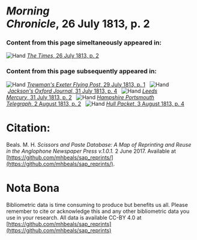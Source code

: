 # *Morning Chronicle*, 26 July 1813, p. 2  
  
### Content from this page simeltaneously appeared in:  
![Hand](http://scissorsandpaste.net/wp-content/uploads/2017/06/smallhandpointer.png) [*The Times*, 26 July 1813, p. 2](https://mhbeals.github.io/sap_html/The-Times/The-Times-26-July-1813-p-2)  
  
### Content from this page subsequently appeared in:  
![Hand](http://scissorsandpaste.net/wp-content/uploads/2017/06/smallhandpointer.png) [*Trewman's Exeter Flying Post*, 29 July 1813, p. 1](https://mhbeals.github.io/sap_html/Trewman's-Exeter-Flying-Post/Trewman's-Exeter-Flying-Post-29-July-1813-p-1)  
![Hand](http://scissorsandpaste.net/wp-content/uploads/2017/06/smallhandpointer.png) [*Jackson's Oxford Journal*, 31 July 1813, p. 4](https://mhbeals.github.io/sap_html/Jackson's-Oxford-Journal/Jackson's-Oxford-Journal-31-July-1813-p-4)  
![Hand](http://scissorsandpaste.net/wp-content/uploads/2017/06/smallhandpointer.png) [*Leeds Mercury*, 31 July 1813, p. 2](https://mhbeals.github.io/sap_html/Leeds-Mercury/Leeds-Mercury-31-July-1813-p-2)  
![Hand](http://scissorsandpaste.net/wp-content/uploads/2017/06/smallhandpointer.png) [*Hampshire Portsmouth Telegraph*, 2 August 1813, p. 2](https://mhbeals.github.io/sap_html/Hampshire-Portsmouth-Telegraph/Hampshire-Portsmouth-Telegraph-2-August-1813-p-2)  
![Hand](http://scissorsandpaste.net/wp-content/uploads/2017/06/smallhandpointer.png) [*Hull Packet*, 3 August 1813, p. 4](https://mhbeals.github.io/sap_html/Hull-Packet/Hull-Packet-3-August-1813-p-4)  


# Citation: 

Beals. M. H. *Scissors and Paste Database: A Map of Reprinting and Reuse in the Anglophone Newspaper Press v.1.0.1.* 2 June 2017. Available at [https://github.com/mhbeals/sap_reprints/](https://github.com/mhbeals/sap_reprints/). 

# Nota Bona

Bibliometric data is time consuming to produce but benefits us all. Please remember to cite or acknowledge this and any other bibliometric data you use in your research. All data is available CC-BY 4.0 at [https://github.com/mhbeals/sap_reprints](https://github.com/mhbeals/sap_reprints)